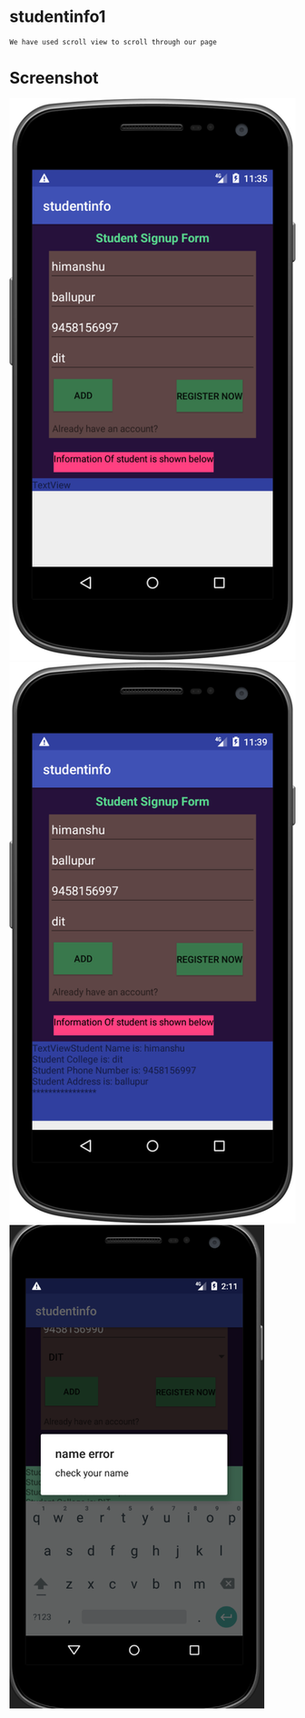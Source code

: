 # studentinfo1
```
We have used scroll view to scroll through our page
```
# Screenshot
![alt text](https://github.com/himanshuchugh1999/studentinfo1/blob/master/device-2018-07-04-113545.png)
![alt text](https://github.com/himanshuchugh1999/studentinfo1/blob/master/device-2018-07-04-113958.png)
![alt text](https://github.com/himanshuchugh1999/studentinfo1/blob/master/Capture.PNG)

